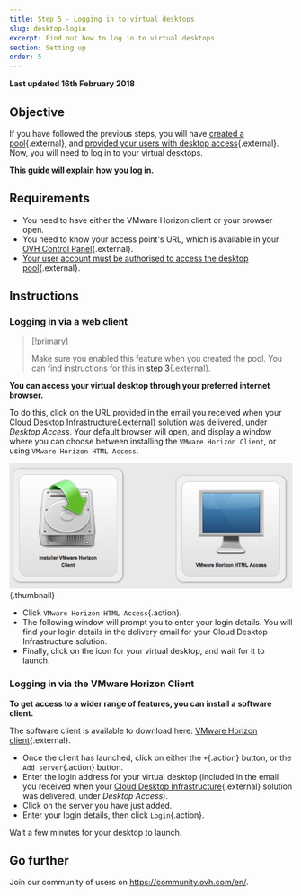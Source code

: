```yaml
---
title: Step 5 - Logging in to virtual desktops
slug: desktop-login
excerpt: Find out how to log in to virtual desktops
section: Setting up
order: 5
---
```


**Last updated 16th February 2018**

## Objective

If you have followed the previous steps, you will have [created a pool](https://docs.ovh.com/gb/en/cloud-desktop-infrastructure/how-to-create-pool/){.external}, and [provided your users with desktop access](https://docs.ovh.com/gb/en/cloud-desktop-infrastructure/assigning-desktop-access/){.external}. Now, you will need to log in to your virtual desktops.

**This guide will explain how you log in.**

## Requirements

- You need to have either the VMware Horizon client or your browser open.
- You need to know your access point's URL, which is available in your [OVH Control Panel](https://www.ovh.com/auth/?action=gotomanager){.external}.
- [Your user account must be authorised to access the desktop pool](https://docs.ovh.com/gb/en/cloud-desktop-infrastructure/assigning-desktop-access/){.external}.


## Instructions

### Logging in via a web client


> [!primary]
>
> Make sure you enabled this feature when you created the pool. You can find instructions for this in [step 3](https://docs.ovh.com/gb/en/cloud-desktop-infrastructure/assigning-desktop-access/){.external}.
> 

**You can access your virtual desktop through your preferred internet browser.**

To do this, click on the URL provided in the email you received when your [Cloud Desktop Infrastructure](https://www.ovh.co.uk/cloud/cloud-desktop/infrastructure/){.external} solution was delivered, under *Desktop Access*. Your default browser will open, and display a window where you can choose between installing the `VMware Horizon Client`, or using `VMware Horizon HTML Access`.

![Horizon landing page](images/1200.png){.thumbnail}

- Click `VMware Horizon HTML Access`{.action}.
- The following window will prompt you to enter your login details. You will find your login details in the delivery email for your Cloud Desktop Infrastructure solution.
- Finally, click on the icon for your virtual desktop, and wait for it to launch.


### Logging in via the VMware Horizon Client

**To get access to a wider range of features, you can install a software client.**

The software client is available to download here: [VMware Horizon client](https://my.vmware.com/en/web/vmware/info/slug/desktop_end_user_computing/vmware_horizon_clients/4_0){.external}.

- Once the client has launched, click on either the `+`{.action} button, or the `Add server`{.action} button.
- Enter the login address for your virtual desktop (included in the email you received when  your [Cloud Desktop Infrastructure](https://www.ovh.com/gb/en/cloud/cloud-desktop/infrastructure/){.external} solution was delivered, under *Desktop Access*).
- Click on the server you have just added.
- Enter your login details, then click `Login`{.action}.

Wait a few minutes for your desktop to launch.

## Go further

Join our community of users on <https://community.ovh.com/en/>.
